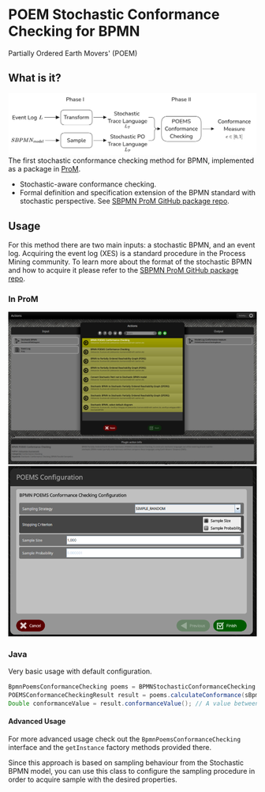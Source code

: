 # POEM Stochastic Conformance Checking for BPMN
Partially Ordered Earth Movers' (POEM)
## What is it?
![Illustration - BPMN POEMS Conformance Checking.png](resources/Illustration%20-%20BPMN%20POEMS%20Conformance%20Checking.png)
The first stochastic conformance checking method for BPMN, implemented as a package in [ProM](https://promtools.org/).

- Stochastic-aware conformance checking.
- Formal definition and specification extension of the BPMN standard with stochastic perspective. See [SBPMN ProM GitHub package repo](https://github.com/promworkbench/StochasticBPMN).

## Usage
For this method there are two main inputs: a stochastic BPMN, and an event log.
Acquiring the event log (XES) is a standard procedure in the Process Mining community.
To learn more about the format of the stochastic BPMN and how to acquire it please refer to the [SBPMN ProM GitHub package repo](https://github.com/promworkbench/StochasticBPMN).
### In ProM
![prom_plugins.png](resources/prom_plugins.png)
![POEMS Conformance Checking for BPMN Plugin.png](resources/POEMS%20Conformance%20Checking%20for%20BPMN%20Plugin.png)
### Java
Very basic usage with default configuration.
```java
BpmnPoemsConformanceChecking poems = BPMNStochasticConformanceChecking.poems();
POEMSConformanceCheckingResult result = poems.calculateConformance(sBpmnDiagram, xlog);
Double conformanceValue = result.conformanceValue(); // A value between 0 and 1
```
#### Advanced Usage
For more advanced usage check out the `BpmnPoemsConformanceChecking` interface and the `getInstance` factory methods provided there.

Since this approach is based on sampling behaviour from the Stochastic BPMN model, you can use this class to configure the sampling procedure in order to acquire sample with the desired properties.
